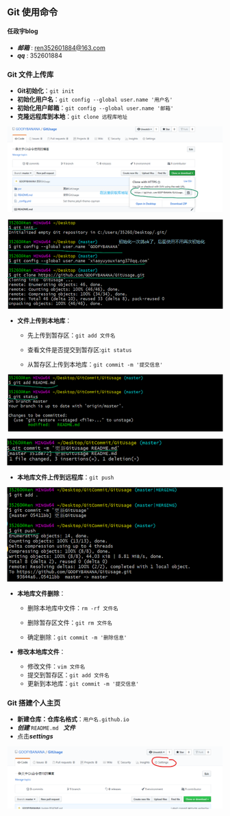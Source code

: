 ## Git 使用命令

#### 任政宇blog

 - ***邮箱*** : ren352601884@163.com
 - ***qq*** : 352601884

### Git 文件上传库

- **Git初始化**：`git init`
- **初始化用户名**：`git config --global user.name '用户名'`
- **初始化用户邮箱**：`git config --global user.name '邮箱'`
- **克隆远程库到本地**：`git clone 远程库地址`

![远程库地址](pic\5.png)

![使用命令](pic\6.png)

- **文件上传到本地库**：
  - 先上传到暂存区：`git add 文件名`

  - 查看文件是否提交到暂存区:`git status`

  - 从暂存区上传到本地库：`git commit -m '提交信息'`

![指令图片](pic\2.png)

![指令图片](pic\4.png)

- **本地库文件上传到远程库**：`git push`

![指令图片](pic\3.png)

- **本地库文件删除**：
  - 删除本地库中文件：`rm -rf 文件名`

  - 删除暂存区文件：`git rm 文件名`
  - 确定删除：`git commit -m '删除信息'`

- **修改本地库文件**：

  - 修改文件：`vim 文件名`
  - 提交到暂存区：`git add 文件名`
  - 更新到本地库：`git commit -m '提交信息'`

### Git 搭建个人主页 

- **新建仓库：仓库名格式**：`用户名.github.io`
- ***创建***  `README.md ` ***文件***
- 点击***settings***

![步骤图片](pic\1.png)

